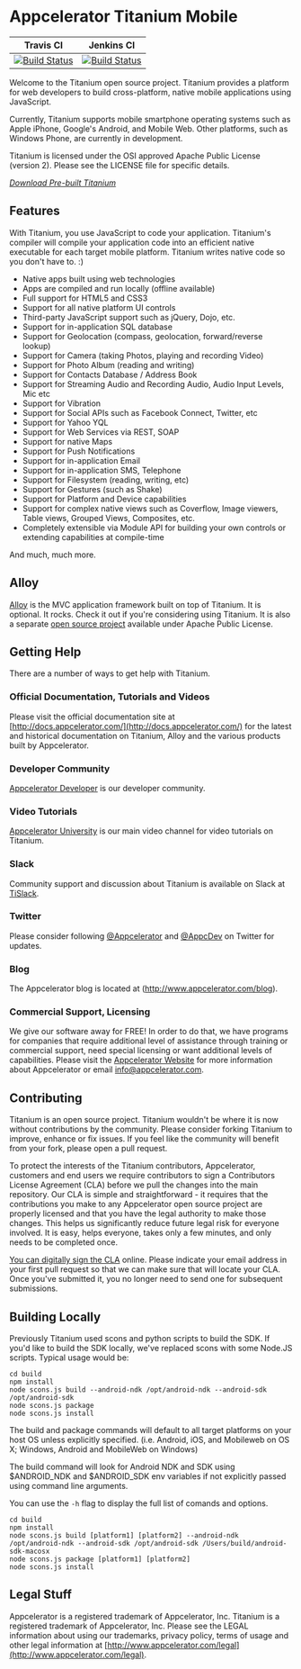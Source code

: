 Appcelerator Titanium Mobile
============================
| Travis CI  | Jenkins CI |
|------------|------------|
| [![Build Status](https://travis-ci.org/appcelerator/titanium_mobile.svg?branch=master)](https://travis-ci.org/appcelerator/titanium_mobile) | [![Build Status](https://jenkins.appcelerator.org/buildStatus/icon?job=titanium_mobile_prs)](https://jenkins.appcelerator.org/job/titanium_mobile_prs/) |

Welcome to the Titanium open source project.  Titanium provides
a platform for web developers to build cross-platform, native mobile applications
using JavaScript.

Currently, Titanium supports mobile smartphone operating systems such as Apple iPhone, Google's Android, and Mobile Web. Other platforms, such as Windows Phone, are currently in development.

Titanium is licensed under the OSI approved Apache Public License (version 2). Please
see the LICENSE file for specific details.

*[Download Pre-built Titanium](http://builds.appcelerator.com/#master)*


Features
--------------------

With Titanium, you use JavaScript to code your application.  Titanium's compiler will compile
your application code into an efficient native executable for each target mobile platform.
Titanium writes native code so you don't have to. :)

- Native apps built using web technologies
- Apps are compiled and run locally (offline available)
- Full support for HTML5 and CSS3
- Support for all native platform UI controls
- Third-party JavaScript support such as jQuery, Dojo, etc.
- Support for in-application SQL database
- Support for Geolocation (compass, geolocation, forward/reverse lookup)
- Support for Camera (taking Photos, playing and recording Video)
- Support for Photo Album (reading and writing)
- Support for Contacts Database / Address Book
- Support for Streaming Audio and Recording Audio, Audio Input Levels, Mic etc
- Support for Vibration
- Support for Social APIs such as Facebook Connect, Twitter, etc
- Support for Yahoo YQL
- Support for Web Services via REST, SOAP
- Support for native Maps
- Support for Push Notifications
- Support for in-application Email
- Support for in-application SMS, Telephone
- Support for Filesystem (reading, writing, etc)
- Support for Gestures (such as Shake)
- Support for Platform and Device capabilities
- Support for complex native views such as Coverflow, Image viewers, Table views, Grouped Views, Composites, etc.
- Completely extensible via Module API for building your own controls or extending capabilities at compile-time

And much, much more.

Alloy
-----

[Alloy](http://docs.appcelerator.com/platform/latest/#!/guide/Alloy_Quick_Start) is the MVC application framework built on top of Titanium.  It is optional. It rocks. Check it out if you're considering using Titanium. It is also a separate [open source project](https://github.com/appcelerator/alloy) available under Apache Public License.



Getting Help
------------

There are a number of ways to get help with Titanium.

### Official Documentation, Tutorials and Videos

Please visit the official documentation site at [http://docs.appcelerator.com/](http://docs.appcelerator.com/) for the latest and historical documentation on Titanium, Alloy and the various products built by Appcelerator.

### Developer Community

[Appcelerator Developer](http://developer.appcelerator.com) is our developer community.

### Video Tutorials

[Appcelerator University](http://university.appcelerator.com/) is our main video channel
for video tutorials on Titanium.

### Slack

Community support and discussion about Titanium is available on Slack at [TiSlack](http://www.tislack.org).

### Twitter

Please consider following [@Appcelerator](http://www.twitter.com/appcelerator) and [@AppcDev](https://twitter.com/AppcDev) on Twitter for updates.

### Blog

The Appcelerator blog is located at (http://www.appcelerator.com/blog).

### Commercial Support, Licensing

We give our software away for FREE! In order to do that, we have programs for
companies that require additional level of assistance through training or commercial support,
need special licensing or want additional levels of capabilities. Please visit the
[Appcelerator Website](http://www.appcelerator.com) for more information about Appcelerator or
email [info@appcelerator.com](mailto:info@appcelerator.com).



Contributing
------------

Titanium is an open source project.  Titanium wouldn't be where it is now without contributions by the community. Please consider forking Titanium to improve, enhance or fix issues. If you feel like the community will benefit from your fork, please open a pull request.

To protect the interests of the Titanium contributors, Appcelerator, customers and end users we require contributors to sign a Contributors License Agreement (CLA) before we pull the changes into the main repository. Our CLA is simple and straightforward - it requires that the contributions you make to any Appcelerator open source project are properly licensed and that you have the legal authority to make those changes. This helps us significantly reduce future legal risk for everyone involved. It is easy, helps everyone, takes only a few minutes, and only needs to be completed once.

[You can digitally sign the CLA](http://cla.appcelerator.com) online. Please indicate your email address in your first pull request so that we can make sure that will locate your CLA.  Once you've submitted it, you no longer need to send one for subsequent submissions.


Building Locally
----------------

Previously Titanium used scons and python scripts to build the SDK.
If you'd like to build the SDK locally, we've replaced scons with some Node.JS scripts. Typical usage would be:

	cd build
	npm install
	node scons.js build --android-ndk /opt/android-ndk --android-sdk /opt/android-sdk
	node scons.js package
	node scons.js install

The build and package commands will default to all target platforms on your host OS unless explicitly specified. (i.e. Android, iOS, and Mobileweb on OS X; Windows, Android and MobileWeb on Windows)

The build command will look for Android NDK and SDK using $ANDROID_NDK and $ANDROID_SDK env variables if not explicitly passed using command line arguments.

You can use the `-h` flag to display the full list of comands and options.

	cd build
	npm install
	node scons.js build [platform1] [platform2] --android-ndk /opt/android-ndk --android-sdk /opt/android-sdk /Users/build/android-sdk-macosx
	node scons.js package [platform1] [platform2]
	node scons.js install


Legal Stuff
-----------

Appcelerator is a registered trademark of Appcelerator, Inc. Titanium is
a registered trademark of Appcelerator, Inc.  Please see the LEGAL information about using our trademarks,
privacy policy, terms of usage and other legal information at [http://www.appcelerator.com/legal](http://www.appcelerator.com/legal).

